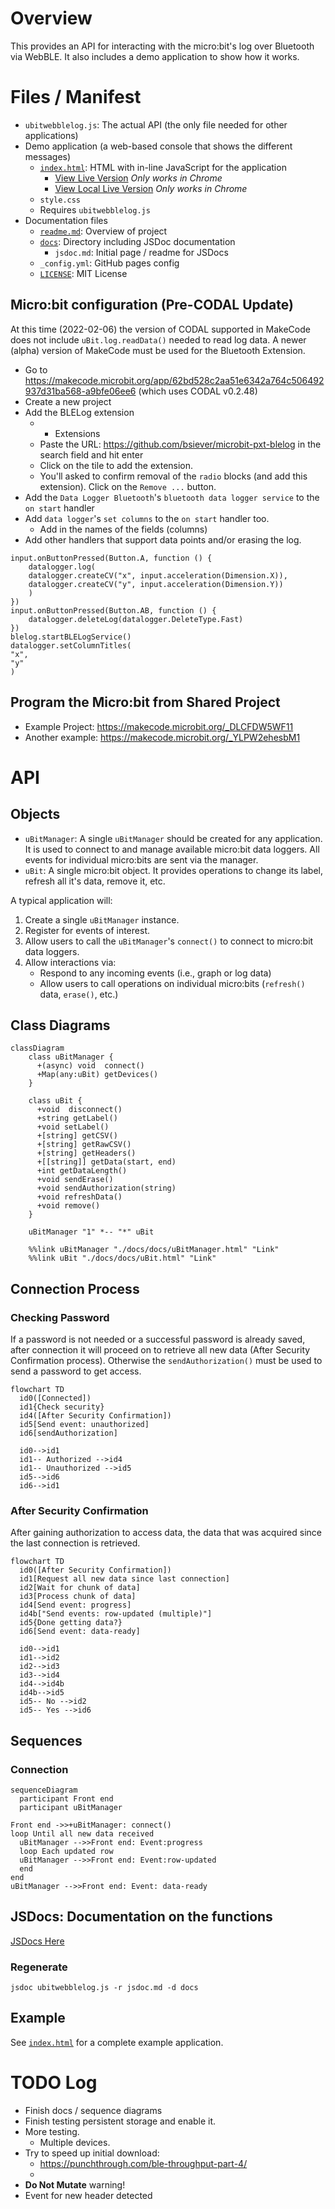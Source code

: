 
# Overview

This provides an API for interacting with the micro:bit's log over Bluetooth via WebBLE.  It also includes a demo application to show how it works.

# Files / Manifest

* `ubitwebblelog.js`: The actual API (the only file needed for other applications)
* Demo application (a web-based console that shows the different messages)
  * [`index.html`](https://github.com/bsiever/microbit-webblelog/blob/master/index.html):  HTML with in-line JavaScript for the application
    * [View Live Version](https://bsiever.github.io/microbit-webblelog/) *Only works in Chrome*
    * [View Local Live Version](./index.html) *Only works in Chrome*
  * `style.css`
  * Requires `ubitwebblelog.js`
* Documentation files
  * [`readme.md`](https://github.com/bsiever/microbit-webblelog/blob/master/readme.md): Overview of project
  * [`docs`](https://bsiever.github.io/microbit-webblelog/docs/): Directory including JSDoc documentation
    * `jsdoc.md`: Initial page / readme for JSDocs
  * `_config.yml`: GitHub pages config
  * [`LICENSE`](./LICENSE): MIT License

## Micro:bit configuration (Pre-CODAL Update)

At this time (2022-02-06) the version of CODAL supported in MakeCode does not include `uBit.log.readData()` needed to read log data.  A newer (alpha) version of MakeCode must be used for the Bluetooth Extension.

* Go to https://makecode.microbit.org/app/62bd528c2aa51e6342a764c506492937d31ba568-a9bfe06ee6 (which uses CODAL v0.2.48)
* Create a new project
* Add the BLELog extension
  * + Extensions
  * Paste the URL: https://github.com/bsiever/microbit-pxt-blelog in the search field and hit enter
  * Click on the tile to add the extension.
  * You'll asked to confirm removal of the `radio` blocks (and add this extension).  Click on the `Remove ...` button.
* Add the `Data Logger Bluetooth`'s `bluetooth data logger service` to the `on start` handler
* Add `data logger`'s `set columns` to the `on start` handler too.  
  * Add in the names of the fields (columns) 
* Add other handlers that support data points and/or erasing the log. 

```
input.onButtonPressed(Button.A, function () {
    datalogger.log(
    datalogger.createCV("x", input.acceleration(Dimension.X)),
    datalogger.createCV("y", input.acceleration(Dimension.Y))
    )
})
input.onButtonPressed(Button.AB, function () {
    datalogger.deleteLog(datalogger.DeleteType.Fast)
})
blelog.startBLELogService()
datalogger.setColumnTitles(
"x",
"y"
)
```

## Program the Micro:bit from Shared Project

* Example Project: https://makecode.microbit.org/_DLCFDW5WF11
* Another example: https://makecode.microbit.org/_YLPW2ehesbM1


# API

## Objects 

* `uBitManager`:  A single `uBitManager` should be created for any application.  It is used to connect to and manage available micro:bit data loggers.  All events for individual micro:bits are sent via the manager.
* `uBit`: A single micro:bit object.  It provides operations to change its label, refresh all it's data, remove it, etc. 

A typical application will:

1. Create a single `uBitManager` instance.
2. Register for events of interest.
3. Allow users to call the `uBitManager`'s `connect()` to connect to micro:bit data loggers.
4. Allow interactions via:
   * Respond to any incoming events (i.e., graph or log data)
   * Allow users to call operations on individual micro:bits (`refresh()` data, `erase()`, etc.) 

## Class Diagrams

```mermaid
classDiagram
    class uBitManager {
      +(async) void  connect()
      +Map(any:uBit) getDevices() 
    }

    class uBit {
      +void  disconnect()
      +string getLabel()
      +void setLabel()
      +[string] getCSV()
      +[string] getRawCSV()
      +[string] getHeaders()
      +[[string]] getData(start, end)
      +int getDataLength()
      +void sendErase()
      +void sendAuthorization(string)
      +void refreshData()
      +void remove()
    }

    uBitManager "1" *-- "*" uBit

    %%link uBitManager "./docs/docs/uBitManager.html" "Link"
    %%link uBit "./docs/docs/uBit.html" "Link"
```

## Connection Process

### Checking Password

If a password is not needed or a successful password is already saved, after connection it will proceed on to retrieve all new data (After Security Confirmation process).  Otherwise the `sendAuthorization()` must be used to send a password to get access.

```mermaid
flowchart TD
  id0([Connected])
  id1{Check security}
  id4([After Security Confirmation])
  id5[Send event: unauthorized]
  id6[sendAuthorization]

  id0-->id1
  id1-- Authorized -->id4
  id1-- Unauthorized -->id5
  id5-->id6
  id6-->id1
```

### After Security Confirmation

After gaining authorization to access data, the data that was acquired since the last connection is retrieved. 

```mermaid
flowchart TD
  id0([After Security Confirmation])
  id1[Request all new data since last connection]
  id2[Wait for chunk of data]
  id3[Process chunk of data]
  id4[Send event: progress]
  id4b["Send events: row-updated (multiple)"]
  id5{Done getting data?}
  id6[Send event: data-ready]

  id0-->id1
  id1-->id2
  id2-->id3
  id3-->id4
  id4-->id4b
  id4b-->id5
  id5-- No -->id2
  id5-- Yes -->id6
```

## Sequences

### Connection 

```mermaid
sequenceDiagram
  participant Front end
  participant uBitManager 

Front end ->>+uBitManager: connect()
loop Until all new data received
  uBitManager -->>Front end: Event:progress
  loop Each updated row
  uBitManager -->>Front end: Event:row-updated
  end
end
uBitManager -->>Front end: Event: data-ready
```

## JSDocs: Documentation on the functions

[JSDocs Here](https://bsiever.github.io/microbit-webblelog/docs/index.html)

### Regenerate

```
jsdoc ubitwebblelog.js -r jsdoc.md -d docs
```

## Example

See [`index.html`](./index.html) for a complete example application.

# TODO Log

* Finish docs / sequence diagrams
* Finish testing persistent storage and enable it.
* More testing.
  * Multiple devices.
* Try to speed up initial download:
  * https://punchthrough.com/ble-throughput-part-4/
  * 
* **Do Not Mutate** warning!
* Event for new header detected

